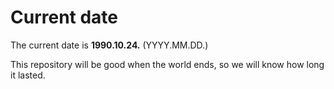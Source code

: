 # Current date

The current date is **1990.10.24.** (YYYY.MM.DD.)

This repository will be good when the world ends, so we will know how long it lasted.